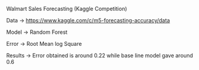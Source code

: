Walmart Sales Forecasting (Kaggle Competition)

Data -> https://www.kaggle.com/c/m5-forecasting-accuracy/data

Model -> Random Forest

Error -> Root Mean log Square

Results -> Error obtained is around 0.22 while base line model gave around 0.6
